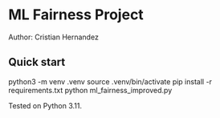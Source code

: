 # ML Fairness Project
Author: Cristian Hernandez

## Quick start
python3 -m venv .venv
source .venv/bin/activate
pip install -r requirements.txt
python ml_fairness_improved.py

Tested on Python 3.11.
